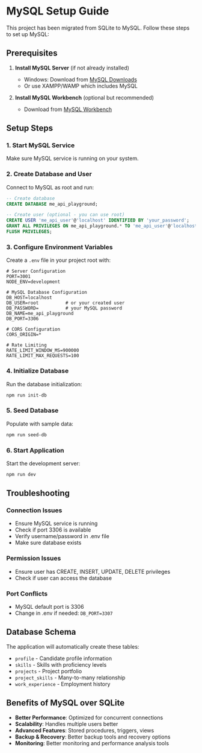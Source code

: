 # MySQL Setup Guide

This project has been migrated from SQLite to MySQL. Follow these steps to set up MySQL:

## Prerequisites

1. **Install MySQL Server** (if not already installed)
   - Windows: Download from [MySQL Downloads](https://dev.mysql.com/downloads/mysql/)
   - Or use XAMPP/WAMP which includes MySQL

2. **Install MySQL Workbench** (optional but recommended)
   - Download from [MySQL Workbench](https://dev.mysql.com/downloads/workbench/)

## Setup Steps

### 1. Start MySQL Service
Make sure MySQL service is running on your system.

### 2. Create Database and User
Connect to MySQL as root and run:

```sql
-- Create database
CREATE DATABASE me_api_playground;

-- Create user (optional - you can use root)
CREATE USER 'me_api_user'@'localhost' IDENTIFIED BY 'your_password';
GRANT ALL PRIVILEGES ON me_api_playground.* TO 'me_api_user'@'localhost';
FLUSH PRIVILEGES;
```

### 3. Configure Environment Variables
Create a `.env` file in your project root with:

```env
# Server Configuration
PORT=3001
NODE_ENV=development

# MySQL Database Configuration
DB_HOST=localhost
DB_USER=root          # or your created user
DB_PASSWORD=          # your MySQL password
DB_NAME=me_api_playground
DB_PORT=3306

# CORS Configuration
CORS_ORIGIN=*

# Rate Limiting
RATE_LIMIT_WINDOW_MS=900000
RATE_LIMIT_MAX_REQUESTS=100
```

### 4. Initialize Database
Run the database initialization:

```bash
npm run init-db
```

### 5. Seed Database
Populate with sample data:

```bash
npm run seed-db
```

### 6. Start Application
Start the development server:

```bash
npm run dev
```

## Troubleshooting

### Connection Issues
- Ensure MySQL service is running
- Check if port 3306 is available
- Verify username/password in .env file
- Make sure database exists

### Permission Issues
- Ensure user has CREATE, INSERT, UPDATE, DELETE privileges
- Check if user can access the database

### Port Conflicts
- MySQL default port is 3306
- Change in .env if needed: `DB_PORT=3307`

## Database Schema

The application will automatically create these tables:
- `profile` - Candidate profile information
- `skills` - Skills with proficiency levels
- `projects` - Project portfolio
- `project_skills` - Many-to-many relationship
- `work_experience` - Employment history

## Benefits of MySQL over SQLite

- **Better Performance**: Optimized for concurrent connections
- **Scalability**: Handles multiple users better
- **Advanced Features**: Stored procedures, triggers, views
- **Backup & Recovery**: Better backup tools and recovery options
- **Monitoring**: Better monitoring and performance analysis tools


